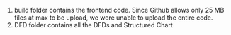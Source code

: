 1. build folder contains the frontend code. Since Github allows only 25 MB files at max to be upload, we were unable to upload the entire code.
2. DFD folder contains all the DFDs and Structured Chart
